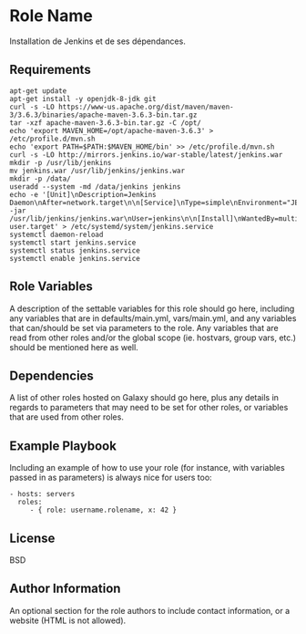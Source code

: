 Role Name
=========

Installation de Jenkins et de ses dépendances.

Requirements
------------

    apt-get update
    apt-get install -y openjdk-8-jdk git
    curl -s -LO https://www-us.apache.org/dist/maven/maven-3/3.6.3/binaries/apache-maven-3.6.3-bin.tar.gz
    tar -xzf apache-maven-3.6.3-bin.tar.gz -C /opt/
    echo 'export MAVEN_HOME=/opt/apache-maven-3.6.3' > /etc/profile.d/mvn.sh
    echo 'export PATH=$PATH:$MAVEN_HOME/bin' >> /etc/profile.d/mvn.sh
    curl -s -LO http://mirrors.jenkins.io/war-stable/latest/jenkins.war
    mkdir -p /usr/lib/jenkins
    mv jenkins.war /usr/lib/jenkins/jenkins.war
    mkdir -p /data/
    useradd --system -md /data/jenkins jenkins
    echo -e '[Unit]\nDescription=Jenkins Daemon\nAfter=network.target\n\n[Service]\nType=simple\nEnvironment="JENKINS_HOME=/data/jenkins"\nExecStart=/usr/bin/java -jar /usr/lib/jenkins/jenkins.war\nUser=jenkins\n\n[Install]\nWantedBy=multi-user.target' > /etc/systemd/system/jenkins.service
    systemctl daemon-reload
    systemctl start jenkins.service
    systemctl status jenkins.service
    systemctl enable jenkins.service

Role Variables
--------------

A description of the settable variables for this role should go here, including any variables that are in defaults/main.yml, vars/main.yml, and any variables that can/should be set via parameters to the role. Any variables that are read from other roles and/or the global scope (ie. hostvars, group vars, etc.) should be mentioned here as well.

Dependencies
------------

A list of other roles hosted on Galaxy should go here, plus any details in regards to parameters that may need to be set for other roles, or variables that are used from other roles.

Example Playbook
----------------

Including an example of how to use your role (for instance, with variables passed in as parameters) is always nice for users too:

    - hosts: servers
      roles:
         - { role: username.rolename, x: 42 }

License
-------

BSD

Author Information
------------------

An optional section for the role authors to include contact information, or a website (HTML is not allowed).
